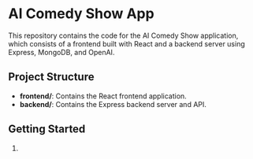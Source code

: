 # AI Comedy Show App

This repository contains the code for the AI Comedy Show application, which consists of a frontend built with React and a backend server using Express, MongoDB, and OpenAI.

## Project Structure

- **frontend/**: Contains the React frontend application.
- **backend/**: Contains the Express backend server and API.

## Getting Started

1.
